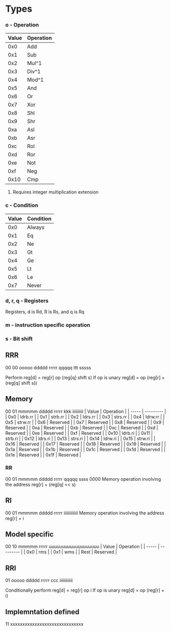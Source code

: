 # Types

### o - Operation
| Value | Operation |
| ----- | --------- |
| 0x0   | Add       |
| 0x1   | Sub       |
| 0x2   | Mul^1     |
| 0x3   | Div^1     |
| 0x4   | Mod^1
| 0x5   | And       |
| 0x6   | Or        |
| 0x7   | Xor       |
| 0x8   | Shl       |
| 0x9   | Shr       |
| 0xa   | Asl       |
| 0xb   | Asr       |
| 0xc   | Rol       |
| 0xd   | Ror       |
| 0xe   | Not       |
| 0xf   | Neg       |
| 0x10  | Cmp       |

1. Requires integer multiplication extension

### c - Condition
| Value | Condition |
| ----- | --------- |
| 0x0   | Always    |
| 0x1   | Eq        |
| 0x2   | Ne        |
| 0x3   | Gt        |
| 0x4   | Ge        |
| 0x5   | Lt        |
| 0x6   | Le        |
| 0x7   | Never     |

### d, r, q - Registers
Registers, d is Rd, R is Rs, and q is Rq

### m - instruction specific operation

### s - Bit shift

## RRR
00 00 ooooo ddddd rrrrr qqqqq ttt sssss

Perform reg[d] = reg[r] op (reg[q] shift s)
If op is unary reg[d] = op (reg[r] + (reg[q] shift s))

## Memory
00 01 mmmmm ddddd rrrrr kkk iiiiiiiiii
| Value | Operation |
| ----- | --------- |
| 0x0   | ldrb.rr   |
| 0x1   | strb.rr   |
| 0x2   | ldrs.rr   |
| 0x3   | strs.rr   |
| 0x4   | ldrw.rr   |
| 0x5   | strw.rr   |
| 0x6   | Reserved  |
| 0x7   | Reserved  |
| 0x8   | Reserved  |
| 0x9   | Reserved  |
| 0xa   | Reserved  |
| 0xb   | Reserved  |
| 0xc   | Reserved  |
| 0xd   | Reserved  |
| 0xe   | Reserved  |
| 0xf   | Reserved  |
| 0x10  | ldrb.ri   |
| 0x11  | strb.ri   |
| 0x12  | ldrs.ri   |
| 0x13  | strs.ri   |
| 0x14  | ldrw.ri   |
| 0x15  | strw.ri   |
| 0x16  | Reserved  |
| 0x17  | Reserved  |
| 0x18  | Reserved  |
| 0x19  | Reserved  |
| 0x1a  | Reserved  |
| 0x1b  | Reserved  |
| 0x1c  | Reserved  |
| 0x1d  | Reserved  |
| 0x1e  | Reserved  |
| 0x1f  | Reserved  |

### RR
00 01 mmmmm ddddd rrrrr qqqqq ssss 0000
Memory operation involving the address reg[r] + (reg[q] << s)

## RI
00 01 mmmmm ddddd rrrrr iiiiiiiiiiiii
Memory operation involving the address reg[r] + i

## Model specific
00 10 mmmmm rrrrr uuuuuuuuuuuuuuuuuuu
| Value | Operation |
| ----- | --------- |
| 0x0   | rms       |
| 0x1   | wms       |
| Rest  | Reserved  |

## RRI
01 ooooo ddddd rrrrr ccc iiiiiiiiiiii

Conditionally perform reg[d] = reg[r] op i
If op is unary reg[d] = op (reg[r] + i)

## Implemntation defined
11 xxxxxxxxxxxxxxxxxxxxxxxxxxxxxx